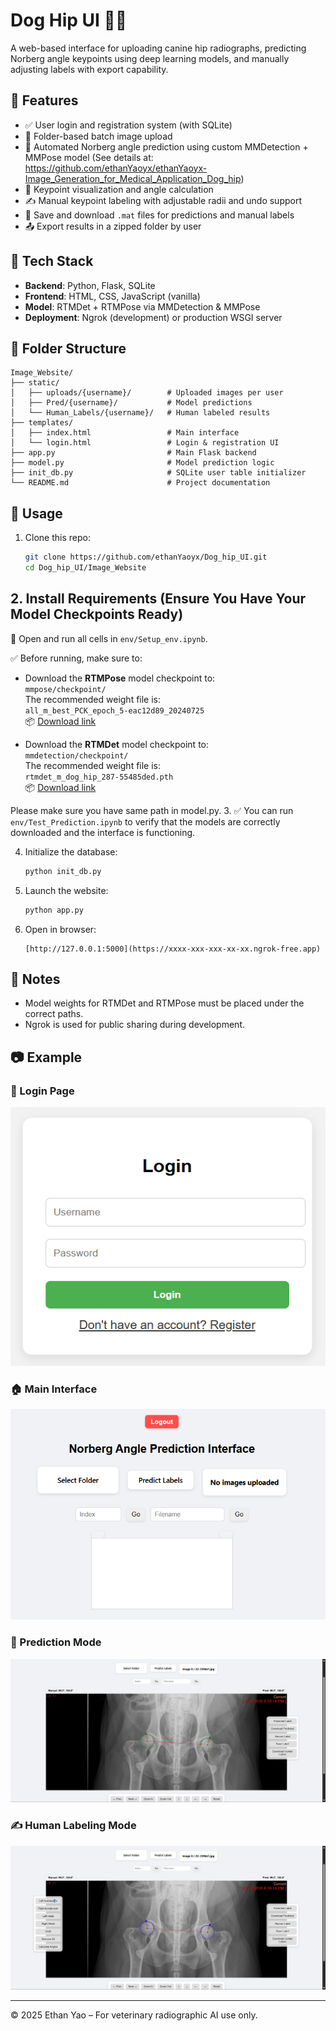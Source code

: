 # Dog Hip UI 🐶🦴

A web-based interface for uploading canine hip radiographs, predicting Norberg angle keypoints using deep learning models, and manually adjusting labels with export capability.

## 🔧 Features

- ✅ User login and registration system (with SQLite)
- 📂 Folder-based batch image upload
- 🤖 Automated Norberg angle prediction using custom MMDetection + MMPose model (See details at: https://github.com/ethanYaoyx/ethanYaoyx-Image_Generation_for_Medical_Application_Dog_hip)
- 🎯 Keypoint visualization and angle calculation
- ✍️ Manual keypoint labeling with adjustable radii and undo support
- 💾 Save and download `.mat` files for predictions and manual labels
- 📤 Export results in a zipped folder by user

## 🧠 Tech Stack

- **Backend**: Python, Flask, SQLite
- **Frontend**: HTML, CSS, JavaScript (vanilla)
- **Model**: RTMDet + RTMPose via MMDetection & MMPose
- **Deployment**: Ngrok (development) or production WSGI server


## 📁 Folder Structure

```plaintext
Image_Website/
├── static/
│   ├── uploads/{username}/        # Uploaded images per user
│   ├── Pred/{username}/           # Model predictions
│   └── Human_Labels/{username}/   # Human labeled results
├── templates/
│   ├── index.html                 # Main interface
│   └── login.html                 # Login & registration UI
├── app.py                         # Main Flask backend
├── model.py                       # Model prediction logic
├── init_db.py                     # SQLite user table initializer
└── README.md                      # Project documentation
```


## 🚀 Usage

1. Clone this repo:
    ```bash
    git clone https://github.com/ethanYaoyx/Dog_hip_UI.git
    cd Dog_hip_UI/Image_Website
    ```

## 2. Install Requirements (Ensure You Have Your Model Checkpoints Ready)

📓 Open and run all cells in `env/Setup_env.ipynb`.

✅ Before running, make sure to:

- Download the **RTMPose** model checkpoint to:  
  `mmpose/checkpoint/`  
  The recommended weight file is:  
  `all_m_best_PCK_epoch_5-eac12d89_20240725`  
  📦 [Download link](https://yuad-my.sharepoint.com/:f:/g/personal/yyao3_mail_yu_edu/Eg89uyyGuAlKqJeUJMzXBs8B0QI1I7QXvU2KgTN13oIxrA?e=AVROka)

- Download the **RTMDet** model checkpoint to:  
  `mmdetection/checkpoint/`  
  The recommended weight file is:  
  `rtmdet_m_dog_hip_287-55485ded.pth`  
  📦 [Download link](https://yuad-my.sharepoint.com/:f:/r/personal/yyao3_mail_yu_edu/Documents/weight_mmdetect?csf=1&web=1&e=s5j0B4)

 Please make sure you have same path in model.py.
3. ✅ You can run `env/Test_Prediction.ipynb` to verify that the models are correctly downloaded and the interface is functioning.


4. Initialize the database:
    ```bash
    python init_db.py
    ```

5. Launch the website:
    ```bash
    python app.py
    ```

6. Open in browser:
    ```
    [http://127.0.0.1:5000](https://xxxx-xxx-xxx-xx-xx.ngrok-free.app)
    ```

## 📝 Notes

- Model weights for RTMDet and RTMPose must be placed under the correct paths.
- Ngrok is used for public sharing during development.

## 📷 Example
### 🔐 Login Page
![login](Images/login.jpg)

### 🏠 Main Interface
![main](Images/main_page.jpg)

### 🤖 Prediction Mode
![prediction](Images/Prediction_mode.jpg)

### ✍️ Human Labeling Mode
![label](Images/Human_labing_mode.jpg)


---

© 2025 Ethan Yao – For veterinary radiographic AI use only.

